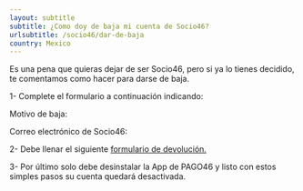 ```yaml
---
layout: subtitle
subtitle: ¿Como doy de baja mi cuenta de Socio46?
urlsubtitle: /socio46/dar-de-baja
country: Mexico
---
```

Es una pena que quieras dejar de ser Socio46, pero si ya lo tienes decidido, te comentamos como hacer para darse de baja.

1- Complete el formulario a continuación indicando:

Motivo de baja:

Correo electrónico de Socio46:

2- Debe llenar el siguiente [formulario de devolución.](/contactanos/4)

3- Por último solo debe desinstalar la App de PAGO46 y listo con estos simples pasos su cuenta quedará desactivada.